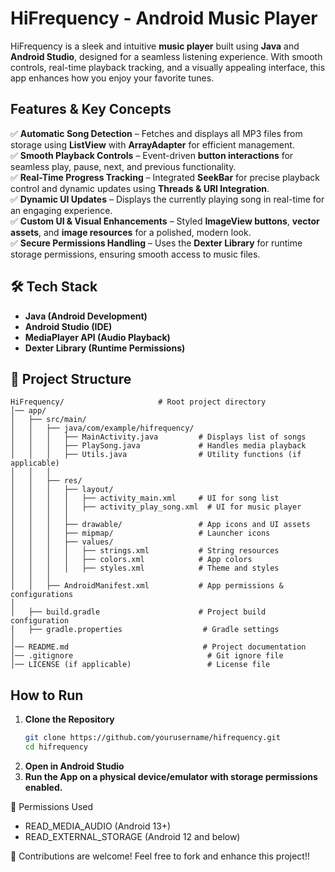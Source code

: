 # HiFrequency - Android Music Player  

HiFrequency is a sleek and intuitive **music player** built using **Java** and **Android Studio**, designed for a seamless listening experience. With smooth controls, real-time playback tracking, and a visually appealing interface, this app enhances how you enjoy your favorite tunes.  


## Features & Key Concepts  

✅ **Automatic Song Detection** – Fetches and displays all MP3 files from storage using **ListView** with **ArrayAdapter** for efficient management.  
✅ **Smooth Playback Controls** – Event-driven **button interactions** for seamless play, pause, next, and previous functionality.  
✅ **Real-Time Progress Tracking** – Integrated **SeekBar** for precise playback control and dynamic updates using **Threads & URI Integration**.  
✅ **Dynamic UI Updates** – Displays the currently playing song in real-time for an engaging experience.  
✅ **Custom UI & Visual Enhancements** – Styled **ImageView buttons**, **vector assets**, and **image resources** for a polished, modern look.  
✅ **Secure Permissions Handling** – Uses the **Dexter Library** for runtime storage permissions, ensuring smooth access to music files.  



## 🛠 Tech Stack  

- **Java (Android Development)**  
- **Android Studio (IDE)**  
- **MediaPlayer API (Audio Playback)**  
- **Dexter Library (Runtime Permissions)**  


## 📂 Project Structure  

```plaintext
HiFrequency/                     # Root project directory
│── app/
│   ├── src/main/
│   │   ├── java/com/example/hifrequency/
│   │   │   ├── MainActivity.java         # Displays list of songs
│   │   │   ├── PlaySong.java             # Handles media playback
│   │   │   ├── Utils.java                # Utility functions (if applicable)
│   │   │
│   │   ├── res/
│   │   │   ├── layout/
│   │   │   │   ├── activity_main.xml     # UI for song list
│   │   │   │   ├── activity_play_song.xml  # UI for music player
│   │   │   │
│   │   │   ├── drawable/                 # App icons and UI assets
│   │   │   ├── mipmap/                   # Launcher icons
│   │   │   ├── values/
│   │   │   │   ├── strings.xml           # String resources
│   │   │   │   ├── colors.xml            # App colors
│   │   │   │   ├── styles.xml            # Theme and styles
│   │   │
│   │   ├── AndroidManifest.xml           # App permissions & configurations
│
│   ├── build.gradle                      # Project build configuration
│   ├── gradle.properties                  # Gradle settings
│
│── README.md                              # Project documentation
│── .gitignore                              # Git ignore file
│── LICENSE (if applicable)                 # License file

```
## How to Run  
1. **Clone the Repository**  
   ```sh
   git clone https://github.com/yourusername/hifrequency.git
   cd hifrequency
2. **Open in Android Studio**
3. **Run the App on a physical device/emulator with storage permissions enabled.**

📜 Permissions Used
- READ_MEDIA_AUDIO (Android 13+)
- READ_EXTERNAL_STORAGE (Android 12 and below)

📢 Contributions are welcome! Feel free to fork and enhance this project!!
